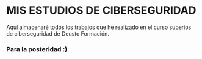 # MIS ESTUDIOS DE CIBERSEGURIDAD

Aquí almacenaré todos los trabajos que he realizado en el curso superios de ciberseguridad de Deusto Formación.

### Para la posteridad :)
